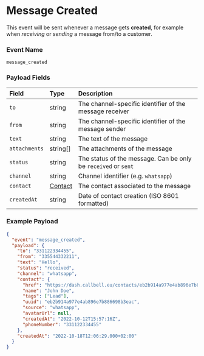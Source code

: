 # Message Created

This event will be sent whenever a message gets **created**, for example when _receiving_ or _sending_ a message from/to a customer.

### Event Name

`message_created`

### Payload Fields

| Field         | Type                                           | Description                                                    |
| :------------ | :--------------------------------------------- | :------------------------------------------------------------- |
| `to`          | string                                         | The channel-specific identifier of the message receiver        |
| `from`        | string                                         | The channel-specific identifier of the message sender          |
| `text`        | string                                         | The text of the message                                        |
| `attachments` | string[]                                       | The attachments of the message                                 |
| `status`      | string                                         | The status of the message. Can be only be `received` or `sent` |
| `channel`     | string                                         | Channel identifier (e.g. `whatsapp`)                           |
| `contact`     | [Contact](/api/reference/object_types/contact) | The contact associated to the message                          |
| `createdAt`   | string                                         | Date of contact creation (ISO 8601 formatted)                  |

### Example Payload

```json title=payload.json
{
  "event": "message_created",
  "payload": {
    "to": "331122334455",
    "from": "335544332211",
    "text": "Hello",
    "status": "received",
    "channel": "whatsapp",
    "contact": {
      "href": "https://dash.callbell.eu/contacts/eb2b914a977e4ab896e7b886698b3eac",
      "name": "John Doe",
      "tags": ["Lead"],
      "uuid": "eb2b914a977e4ab896e7b886698b3eac",
      "source": "whatsapp",
      "avatarUrl": null,
      "createdAt": "2022-10-12T15:57:16Z",
      "phoneNumber": "331122334455"
    },
    "createdAt": "2022-10-18T12:06:29.000+02:00"
  }
}
```
